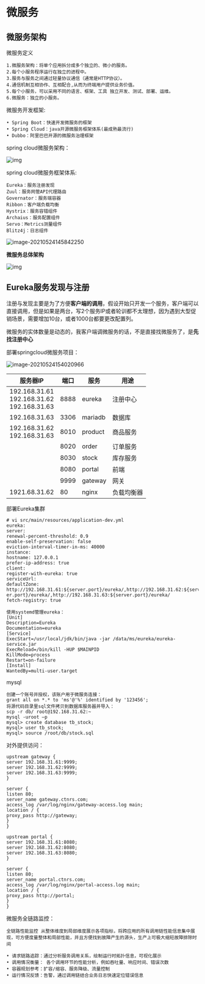 # 微服务

## 微服务架构

微服务定义

```text
1.微服务架构：将单个应用拆分成多个独立的、微小的服务。 
2.每个小服务程序运行在独立的进程中。 
3.服务与服务之间通过轻量协议通信（通常是HTTP协议）。 
4.通信机制互相协作、互相配合,从而为终端用户提供业务价值。 
5.每个小服务，可以采用不同的语言、框架、工具 独立开发、测试、部署、运维。 
6.微服务：独立的小服务。
```

微服务开发框架:

```text
• Spring Boot：快速开发微服务的框架
• Spring Cloud：java开源微服务框架体系(最成熟最流行)
• Dubbo：阿里巴巴开源的微服务治理框架
```

spring cloud微服务架构：

![img](https://gitee.com/c_honghui/picture/raw/master/img/20210716151433.png)

spring cloud微服务框架体系:

```text
Eureka：服务注册发现
Zuul：服务网管API代理路由
Governator：服务端容器
Ribbon：客户端负载均衡
Hystrix：服务容错组件
Archaius：服务配置组件
Servo：Metrics测量组件
Blitz4j：日志组件
```



![image-20210524145842250](https://gitee.com/c_honghui/picture/raw/master/img/20210524150044.png)

**微服务总体架构**

![img](https://gitee.com/c_honghui/picture/raw/master/img/20210331205612.png)

## Eureka服务发现与注册

注册与发现主要是为了方便**客户端的调用**，假设开始只开发一个服务，客户端可以直接调用，但是如果是两台，写2个服务IP或者轮训都不太理想，因为遇到大型促销场景，需要增加10台，或者1000台都要更改配置列。

微服务的实体数量是动态的，我客户端调微服务的话，不是直接找微服务了，是**先找注册中心**

部署springcloud微服务项目：

![image-20210524154020966](https://gitee.com/c_honghui/picture/raw/master/img/20210524154021.png)

| 服务器IP                                              | 端口 | 服务    | 用途       |
| ----------------------------------------------------- | ---- | ------- | ---------- |
| 192.168.31.61 <br />192.168.31.62 <br />192.168.31.63 | 8888 | eureka  | 注册中心   |
| 192.168.31.63                                         | 3306 | mariadb | 数据库     |
| 192.168.31.62 <br />192.168.31.63                     | 8010 | product | 商品服务   |
|                                                       | 8020 | order   | 订单服务   |
|                                                       | 8030 | stock   | 库存服务   |
|                                                       | 8080 | portal  | 前端       |
|                                                       | 9999 | gateway | 网关       |
| 1921.68.31.62                                         | 80   | nginx   | 负载均衡器 |

部署Eureka集群

```shell
# vi src/main/resources/application-dev.yml
eureka:
server:
renewal-percent-threshold: 0.9
enable-self-preservation: false
eviction-interval-timer-in-ms: 40000
instance:
hostname: 127.0.0.1
prefer-ip-address: true
client:
register-with-eureka: true
serviceUrl:
defaultZone:
http://192.168.31.61:${server.port}/eureka/,http://192.168.31.62:${serv
er.port}/eureka/,http://192.168.31.63:${server.port}/eureka/
fetch-registry: true

使用systemd管理eureka：
[Unit]
Description=Eureka
Documentation=eureka
[Service]
ExecStart=/usr/local/jdk/bin/java -jar /data/ms/eureka/eureka-service.jar
ExecReload=/bin/kill -HUP $MAINPID
KillMode=process
Restart=on-failure
[Install]
WantedBy=multi-user.target
```

mysql

```shell
创建一个账号并授权，该账户用于微服务连接：
grant all on *.* to 'ms'@'%' identified by '123456';
将源代码目录里sql文件拷贝到数据库服务器并导入：
scp -r db/ root@192.168.31.62:~
mysql -uroot –p
mysql> create database tb_stock;
mysql> user tb_stock;
mysql> source /root/db/stock.sql
```

对外提供访问：

```shell
upstream gateway {
server 192.168.31.61:9999;
server 192.168.31.62:9999;
server 192.168.31.63:9999;
}

server {
listen 80;
server_name gateway.ctnrs.com;
access_log /var/log/nginx/gateway-access.log main;
location / {
proxy_pass http://gateway;
}
}

upstream portal {
server 192.168.31.61:8080;
server 192.168.31.62:8080;
server 192.168.31.63:8080;
}

server {
listen 80;
server_name portal.ctnrs.com;
access_log /var/log/nginx/portal-access.log main;
location / {
proxy_pass http://portal;
}
}
```

微服务全链路监控：

```text
全链路性能监控 从整体维度到局部维度展示各项指标，将跨应用的所有调用链性能信息集中展现，可方便度量整体和局部性能，并且方便找到故障产生的源头，生产上可极大缩短故障排除时间

• 请求链路追踪：通过分析服务调用关系，绘制运行时拓扑信息，可视化展示
• 调用情况衡量： 各个调用环节的性能分析，例如吞吐量、响应时间、错误次数
• 容器规划参考：扩容/缩容、服务降级、流量控制
• 运行情况反馈：告警，通过调用链结合业务日志快速定位错误信息
```





















